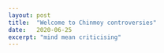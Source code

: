```yaml
---
layout: post
title:  "Welcome to Chinmoy controversies"
date:   2020-06-25
excerpt: "mind mean criticising"
---
```


